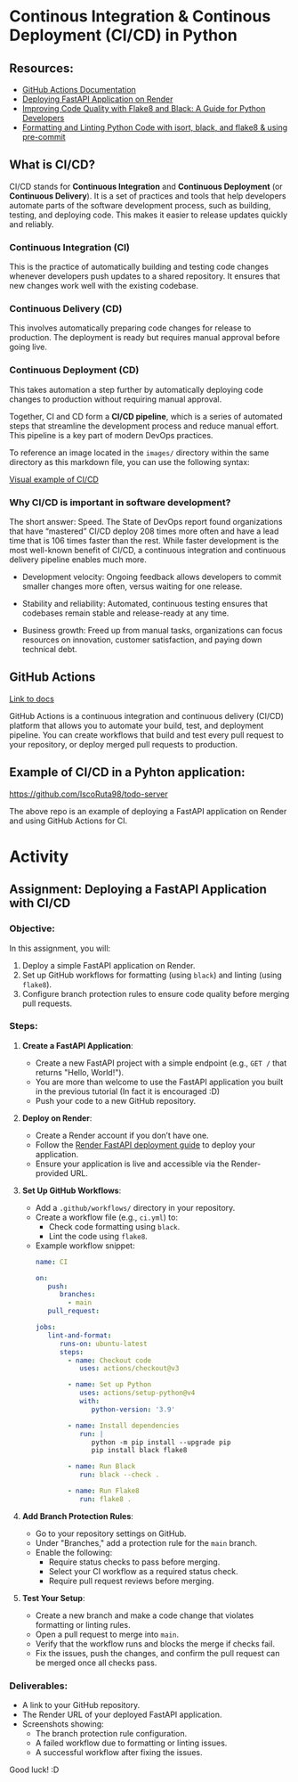 # Continous Integration & Continous Deployment (CI/CD) in Python

## Resources:
- [GitHub Actions Documentation](https://docs.github.com/en/actions)
- [Deploying FastAPI Application on Render](https://render.com/docs/deploy-fastapi)
- [Improving Code Quality with Flake8 and Black: A Guide for Python Developers](https://medium.com/@huzaifazahoor654/improving-code-quality-with-flake8-and-black-a-guide-for-python-developers-c374168d5884#:~:text=Flake8%20is%20a%20linter%20tool,quality%20of%20your%20Python%20code.)
- [Formatting and Linting Python Code with isort, black, and flake8 & using pre-commit](https://manishankarjaiswal.medium.com/formatting-and-linting-python-code-with-isort-black-and-flake8-39bf876666ed)

## What is CI/CD?

CI/CD stands for **Continuous Integration** and **Continuous Deployment** (or **Continuous Delivery**). It is a set of practices and tools that help developers automate parts of the software development process, such as building, testing, and deploying code. This makes it easier to release updates quickly and reliably.

### Continuous Integration (CI)
This is the practice of automatically building and testing code changes whenever developers push updates to a shared repository. It ensures that new changes work well with the existing codebase.

### Continuous Delivery (CD)
This involves automatically preparing code changes for release to production. The deployment is ready but requires manual approval before going live.

### Continuous Deployment (CD)
This takes automation a step further by automatically deploying code changes to production without requiring manual approval.

Together, CI and CD form a **CI/CD pipeline**, which is a series of automated steps that streamline the development process and reduce manual effort. This pipeline is a key part of modern DevOps practices.

To reference an image located in the `images/` directory within the same directory as this markdown file, you can use the following syntax:


[Visual example of CI/CD](/Tutorial_7/images/ci-cd-example.png)



### Why CI/CD is important in software development?


The short answer: Speed. The State of DevOps report found organizations that have “mastered” CI/CD deploy 208 times more often and have a lead time that is 106 times faster than the rest. While faster development is the most well-known benefit of CI/CD, a continuous integration and continuous delivery pipeline enables much more.

- Development velocity: Ongoing feedback allows developers to commit smaller changes more often, versus waiting for one release.

- Stability and reliability: Automated, continuous testing ensures that codebases remain stable and release-ready at any time.

- Business growth: Freed up from manual tasks, organizations can focus resources on innovation, customer satisfaction, and paying down technical debt.

## GitHub Actions

[Link to docs](https://docs.github.com/en/actions/about-github-actions/)

GitHub Actions is a continuous integration and continuous delivery (CI/CD) platform that allows you to automate your build, test, and deployment pipeline. You can create workflows that build and test every pull request to your repository, or deploy merged pull requests to production.

## Example of CI/CD in a Pyhton application:

https://github.com/IscoRuta98/todo-server

The above repo is an example of deploying a FastAPI application on Render and using GitHub Actions for CI. 

# Activity

## Assignment: Deploying a FastAPI Application with CI/CD

### Objective:
In this assignment, you will:
1. Deploy a simple FastAPI application on Render.
2. Set up GitHub workflows for formatting (using `black`) and linting (using `flake8`).
3. Configure branch protection rules to ensure code quality before merging pull requests.

### Steps:

1. **Create a FastAPI Application**:
    - Create a new FastAPI project with a simple endpoint (e.g., `GET /` that returns "Hello, World!").
    - You are more than welcome to use the FastAPI application you built in the previous tutorial (In fact it is encouraged :D)
    - Push your code to a new GitHub repository.


2. **Deploy on Render**:
    - Create a Render account if you don’t have one.
    - Follow the [Render FastAPI deployment guide](https://render.com/docs/deploy-fastapi) to deploy your application.
    - Ensure your application is live and accessible via the Render-provided URL.

3. **Set Up GitHub Workflows**:
    - Add a `.github/workflows/` directory in your repository.
    - Create a workflow file (e.g., `ci.yml`) to:
      - Check code formatting using `black`.
      - Lint the code using `flake8`.
    - Example workflow snippet:
      ```yaml
      name: CI

      on:
         push:
            branches:
              - main
         pull_request:

      jobs:
         lint-and-format:
            runs-on: ubuntu-latest
            steps:
              - name: Checkout code
                 uses: actions/checkout@v3

              - name: Set up Python
                 uses: actions/setup-python@v4
                 with:
                    python-version: '3.9'

              - name: Install dependencies
                 run: |
                    python -m pip install --upgrade pip
                    pip install black flake8

              - name: Run Black
                 run: black --check .

              - name: Run Flake8
                 run: flake8 .
      ```

4. **Add Branch Protection Rules**:
    - Go to your repository settings on GitHub.
    - Under "Branches," add a protection rule for the `main` branch.
    - Enable the following:
      - Require status checks to pass before merging.
      - Select your CI workflow as a required status check.
      - Require pull request reviews before merging.

5. **Test Your Setup**:
    - Create a new branch and make a code change that violates formatting or linting rules.
    - Open a pull request to merge into `main`.
    - Verify that the workflow runs and blocks the merge if checks fail.
    - Fix the issues, push the changes, and confirm the pull request can be merged once all checks pass.

### Deliverables:
- A link to your GitHub repository.
- The Render URL of your deployed FastAPI application.
- Screenshots showing:
  - The branch protection rule configuration.
  - A failed workflow due to formatting or linting issues.
  - A successful workflow after fixing the issues.

Good luck! :D